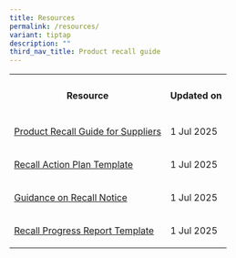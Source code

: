 ```yaml
---
title: Resources
permalink: /resources/
variant: tiptap
description: ""
third_nav_title: Product recall guide
---
```

<table style="minWidth: 50px">
<colgroup>
<col>
<col>
</colgroup>
<tbody>
<tr>
<th rowspan="1" colspan="1">
<h4>Resource</h4>
</th>
<th rowspan="1" colspan="1">
<h4>Updated on</h4>
</th>
</tr>
<tr>
<td rowspan="1" colspan="1">
<p><a href="/files/product-safety-alerts-and-recalls/product_recall_guide.pdf" rel="noopener nofollow" target="_blank">Product Recall Guide for Suppliers</a>
</p>
</td>
<td rowspan="1" colspan="1">
<p>1 Jul 2025</p>
</td>
</tr>
<tr>
<td rowspan="1" colspan="1">
<p><a href="/files/product-safety-alerts-and-recalls/recall_action_plan_template.pdf" rel="noopener nofollow" target="_blank">Recall Action Plan Template</a>
</p>
</td>
<td rowspan="1" colspan="1">
<p>1 Jul 2025</p>
</td>
</tr>
<tr>
<td rowspan="1" colspan="1">
<p><a href="/files/product-safety-alerts-and-recalls/guidelines_on_recall_notice.pdf" rel="noopener nofollow" target="_blank">Guidance on Recall Notice</a>
</p>
</td>
<td rowspan="1" colspan="1">
<p>1 Jul 2025</p>
</td>
</tr>
<tr>
<td rowspan="1" colspan="1">
<p><a href="/files/product-safety-alerts-and-recalls/recall_progress_template.pdf" rel="noopener nofollow" target="_blank">Recall Progress Report Template</a>
</p>
</td>
<td rowspan="1" colspan="1">
<p>1 Jul 2025</p>
</td>
</tr>
</tbody>
</table>
<p></p>